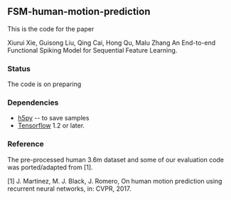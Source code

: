 

## FSM-human-motion-prediction

This is the code for the paper

Xiurui Xie, Guisong Liu, Qing Cai, Hong Qu, Malu Zhang
An End-to-end Functional Spiking Model for Sequential
Feature Learning.


### Status
The code is on preparing

### Dependencies

* [h5py](https://github.com/h5py/h5py) -- to save samples
* [Tensorflow](https://github.com/tensorflow/tensorflow/) 1.2 or later.





### Reference

The pre-processed human 3.6m dataset and some of our evaluation code was ported/adapted from [1].

[1] J. Martinez, M. J. Black, J. Romero, On human motion prediction using recurrent
neural networks, in: CVPR, 2017.
